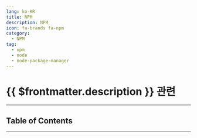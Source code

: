 ```yaml
---
lang: ko-KR
title: NPM
description: NPM
icon: fa-brands fa-npm
category: 
  - NPM
tag:
  - npm
  - node
  - node-package-manager
---
```


# {{ $frontmatter.description }} 관련

<ShieldsGroup logos="npm"/>

---

## Table of Contents

<ToCLocal basePath="/programming/npm/" />

---

<TagLinks />
